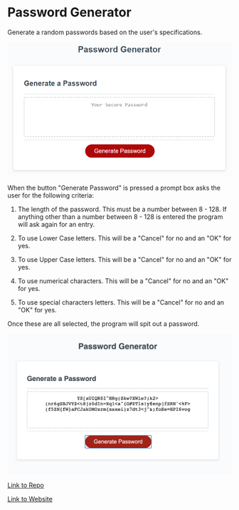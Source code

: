 # Password Generator

Generate a random passwords based on the user's specifications. 



![Picture of Password Generator](./Assets/Empty.png)

When the button "Generate Password" is pressed a prompt box asks the user for the following criteria:

1. The length of the password. This must be a number between 8 - 128. If anything other than a number between 8 - 128 is entered the program will ask again for an entry. 

2. To use Lower Case letters. This will be a "Cancel" for no and an "OK" for yes. 

3. To use Upper Case letters. This will be a "Cancel" for no and an "OK" for yes. 

4. To use numerical characters. This will be a "Cancel" for no and an "OK" for yes. 

5. To use special characters letters. This will be a "Cancel" for no and an "OK" for yes. 

Once these are all selected, the program will spit out a password. 

![Picture of Password Generator](./Assets/Filled.png)

[Link to Repo](https://github.com/hamzsait/PasswordGenerator)

[Link to Website](https://hamzsait.github.io/PasswordGenerator/)

